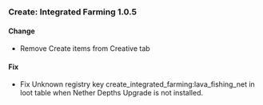 ### Create: Integrated Farming 1.0.5

#### Change
- Remove Create items from Creative tab

#### Fix
- Fix Unknown registry key create_integrated_farming:lava_fishing_net in loot table when Nether Depths Upgrade is not installed.